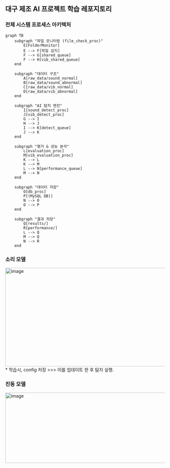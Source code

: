 ## 대구 제조 AI 프로젝트 학습 레포지토리

### 전체 시스템 프로세스 아키텍처
```mermaid
graph TB
    subgraph "파일 모니터링 (file_check_proc)"
        E[FolderMonitor]
        E --> F[파일 감지]
        F --> G[shared_queue]
        F --> H[vib_shared_queue]
    end

    subgraph "데이터 구조"
        A[raw_data/sound_normal] 
        B[raw_data/sound_abnormal]
        C[raw_data/vib_normal]
        D[raw_data/vib_abnormal]
    end
    
    subgraph "AI 탐지 엔진"
        I[sound_detect_proc]
        J[vib_detect_proc]
        G --> I
        H --> J
        I --> K[detect_queue]
        J --> K
    end
    
    subgraph "평가 & 성능 분석"
        L[evaluation_proc]
        M[vib_evaluation_proc]
        K --> L
        K --> M
        L --> N[performance_queue]
        M --> N
    end
    
    subgraph "데이터 저장"
        O[db_proc]
        P[(MySQL DB)]
        N --> O
        O --> P
    end
    
    subgraph "결과 저장"
        Q[results/]
        R[performance/]
        L --> Q
        M --> Q
        N --> R
    end
```


### 소리 모델
<img width="1376" height="312" alt="image" src="https://github.com/user-attachments/assets/bdd1ed89-43ee-4874-9811-386a690e5568" />
* 학습시, config 저장 >>> 이를 업데이트 한 후 탐지 실행. 

</br>

### 진동 모델
<img width="1751" height="223" alt="image" src="https://github.com/user-attachments/assets/1917ccce-49f0-4007-b499-1e0638ed3f8d" />
